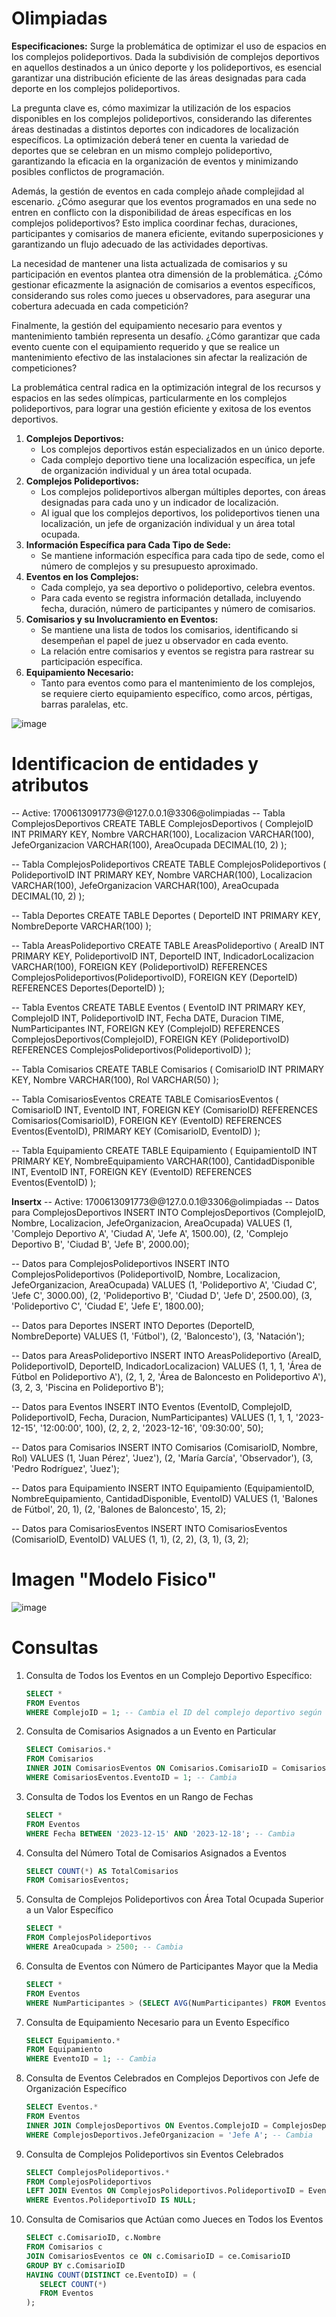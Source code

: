 # Olimpiadas
**Especificaciones:** Surge la problemática de optimizar el uso de espacios en los complejos polideportivos. Dada la subdivisión de complejos deportivos en aquellos destinados a un único deporte y los polideportivos, es esencial garantizar una distribución eficiente de las áreas designadas para cada deporte en los complejos polideportivos.

La pregunta clave es, cómo maximizar la utilización de los espacios disponibles en los complejos polideportivos, considerando las diferentes áreas destinadas a distintos deportes con indicadores de localización específicos. La optimización deberá tener en cuenta la variedad de deportes que se celebran en un mismo complejo polideportivo, garantizando la eficacia en la organización de eventos y minimizando posibles conflictos de programación.

Además, la gestión de eventos en cada complejo añade complejidad al escenario. ¿Cómo asegurar que los eventos programados en una sede no entren en conflicto con la disponibilidad de áreas específicas en los complejos polideportivos? Esto implica coordinar fechas, duraciones, participantes y comisarios de manera eficiente, evitando superposiciones y garantizando un flujo adecuado de las actividades deportivas.

La necesidad de mantener una lista actualizada de comisarios y su participación en eventos plantea otra dimensión de la problemática. ¿Cómo gestionar eficazmente la asignación de comisarios a eventos específicos, considerando sus roles como jueces u observadores, para asegurar una cobertura adecuada en cada competición?

Finalmente, la gestión del equipamiento necesario para eventos y mantenimiento también representa un desafío. ¿Cómo garantizar que cada evento cuente con el equipamiento requerido y que se realice un mantenimiento efectivo de las instalaciones sin afectar la realización de competiciones?

La problemática central radica en la optimización integral de los recursos y espacios en las sedes olímpicas, particularmente en los complejos polideportivos, para lograr una gestión eficiente y exitosa de los eventos deportivos.

1. **Complejos Deportivos:**
    - Los complejos deportivos están especializados en un único deporte.
    - Cada complejo deportivo tiene una localización específica, un jefe de organización individual y un área total ocupada.
2. **Complejos Polideportivos:**
    - Los complejos polideportivos albergan múltiples deportes, con áreas designadas para cada uno y un indicador de localización.
    - Al igual que los complejos deportivos, los polideportivos tienen una localización, un jefe de organización individual y un área total ocupada.
3. **Información Específica para Cada Tipo de Sede:**
    - Se mantiene información específica para cada tipo de sede, como el número de complejos y su presupuesto aproximado.
4. **Eventos en los Complejos:**
    - Cada complejo, ya sea deportivo o polideportivo, celebra eventos.
    - Para cada evento se registra información detallada, incluyendo fecha, duración, número de participantes y número de comisarios.
5. **Comisarios y su Involucramiento en Eventos:**
    - Se mantiene una lista de todos los comisarios, identificando si desempeñan el papel de juez u observador en cada evento.
    - La relación entre comisarios y eventos se registra para rastrear su participación específica.
6. **Equipamiento Necesario:**
    - Tanto para eventos como para el mantenimiento de los complejos, se requiere cierto equipamiento específico, como arcos, pértigas, barras paralelas, etc.

![image](https://github.com/Sgonzalez04/Olimpiadas/assets/141069199/957e2109-c163-4785-acd8-06c3f9477108)

# Identificacion de entidades y atributos

-- Active: 1700613091773@@127.0.0.1@3306@olimpiadas
-- Tabla ComplejosDeportivos
CREATE TABLE ComplejosDeportivos (
    ComplejoID INT PRIMARY KEY,
    Nombre VARCHAR(100),
    Localizacion VARCHAR(100),
    JefeOrganizacion VARCHAR(100),
    AreaOcupada DECIMAL(10, 2)
);
 
-- Tabla ComplejosPolideportivos
CREATE TABLE ComplejosPolideportivos (
    PolideportivoID INT PRIMARY KEY,
    Nombre VARCHAR(100),
    Localizacion VARCHAR(100),
    JefeOrganizacion VARCHAR(100),
    AreaOcupada DECIMAL(10, 2)
);

-- Tabla Deportes
CREATE TABLE Deportes (
    DeporteID INT PRIMARY KEY,
    NombreDeporte VARCHAR(100)
);

-- Tabla AreasPolideportivo
CREATE TABLE AreasPolideportivo (
    AreaID INT PRIMARY KEY,
    PolideportivoID INT,
    DeporteID INT,
    IndicadorLocalizacion VARCHAR(100),
    FOREIGN KEY (PolideportivoID) REFERENCES ComplejosPolideportivos(PolideportivoID),
    FOREIGN KEY (DeporteID) REFERENCES Deportes(DeporteID)
);

-- Tabla Eventos
CREATE TABLE Eventos (
    EventoID INT PRIMARY KEY,
    ComplejoID INT,
    PolideportivoID INT,
    Fecha DATE,
    Duracion TIME,
    NumParticipantes INT,
    FOREIGN KEY (ComplejoID) REFERENCES ComplejosDeportivos(ComplejoID),
    FOREIGN KEY (PolideportivoID) REFERENCES ComplejosPolideportivos(PolideportivoID)
);

-- Tabla Comisarios
CREATE TABLE Comisarios (
    ComisarioID INT PRIMARY KEY,
    Nombre VARCHAR(100),
    Rol VARCHAR(50)
);

-- Tabla ComisariosEventos
CREATE TABLE ComisariosEventos (
    ComisarioID INT,
    EventoID INT,
    FOREIGN KEY (ComisarioID) REFERENCES Comisarios(ComisarioID),
    FOREIGN KEY (EventoID) REFERENCES Eventos(EventoID),
    PRIMARY KEY (ComisarioID, EventoID)
);

-- Tabla Equipamiento
CREATE TABLE Equipamiento (
    EquipamientoID INT PRIMARY KEY,
    NombreEquipamiento VARCHAR(100),
    CantidadDisponible INT,
    EventoID INT,
    FOREIGN KEY (EventoID) REFERENCES Eventos(EventoID)
);

**Insertx**
-- Active: 1700613091773@@127.0.0.1@3306@olimpiadas
-- Datos para ComplejosDeportivos
INSERT INTO ComplejosDeportivos (ComplejoID, Nombre, Localizacion, JefeOrganizacion, AreaOcupada)
VALUES (1, 'Complejo Deportivo A', 'Ciudad A', 'Jefe A', 1500.00),
       (2, 'Complejo Deportivo B', 'Ciudad B', 'Jefe B', 2000.00);

-- Datos para ComplejosPolideportivos
INSERT INTO ComplejosPolideportivos (PolideportivoID, Nombre, Localizacion, JefeOrganizacion, AreaOcupada)
VALUES (1, 'Polideportivo A', 'Ciudad C', 'Jefe C', 3000.00),
       (2, 'Polideportivo B', 'Ciudad D', 'Jefe D', 2500.00),
       (3, 'Polideportivo C', 'Ciudad E', 'Jefe E', 1800.00);


-- Datos para Deportes
INSERT INTO Deportes (DeporteID, NombreDeporte)
VALUES (1, 'Fútbol'),
       (2, 'Baloncesto'),
       (3, 'Natación');

-- Datos para AreasPolideportivo
INSERT INTO AreasPolideportivo (AreaID, PolideportivoID, DeporteID, IndicadorLocalizacion)
VALUES (1, 1, 1, 'Área de Fútbol en Polideportivo A'),
       (2, 1, 2, 'Área de Baloncesto en Polideportivo A'),
       (3, 2, 3, 'Piscina en Polideportivo B');

-- Datos para Eventos
INSERT INTO Eventos (EventoID, ComplejoID, PolideportivoID, Fecha, Duracion, NumParticipantes)
VALUES (1, 1, 1, '2023-12-15', '12:00:00', 100),
       (2, 2, 2, '2023-12-16', '09:30:00', 50);

-- Datos para Comisarios
INSERT INTO Comisarios (ComisarioID, Nombre, Rol)
VALUES (1, 'Juan Pérez', 'Juez'),
       (2, 'María García', 'Observador'),
       (3, 'Pedro Rodríguez', 'Juez');

-- Datos para Equipamiento
INSERT INTO Equipamiento (EquipamientoID, NombreEquipamiento, CantidadDisponible, EventoID)
VALUES (1, 'Balones de Fútbol', 20, 1),
       (2, 'Balones de Baloncesto', 15, 2);

-- Datos para ComisariosEventos
INSERT INTO ComisariosEventos (ComisarioID, EventoID)
VALUES (1, 1),
       (2, 2),
       (3, 1),
       (3, 2);


# Imagen "Modelo Fisico"

![image](https://github.com/Sgonzalez04/Olimpiadas/assets/141069199/957e2109-c163-4785-acd8-06c3f9477108)




# Consultas


1. Consulta de Todos los Eventos en un Complejo Deportivo Específico:

    ```sql
    SELECT *
    FROM Eventos
    WHERE ComplejoID = 1; -- Cambia el ID del complejo deportivo según sea necesario
    ```

2. Consulta de Comisarios Asignados a un Evento en Particular

    ```sql
    SELECT Comisarios.*
    FROM Comisarios
    INNER JOIN ComisariosEventos ON Comisarios.ComisarioID = ComisariosEventos.ComisarioID
    WHERE ComisariosEventos.EventoID = 1; -- Cambia
    ```

3. Consulta de Todos los Eventos en un Rango de Fechas

    ```sql
    SELECT *
    FROM Eventos
    WHERE Fecha BETWEEN '2023-12-15' AND '2023-12-18'; -- Cambia
    ```

4. Consulta del Número Total de Comisarios Asignados a Eventos

    ```sql
    SELECT COUNT(*) AS TotalComisarios
    FROM ComisariosEventos;
    ```

5. Consulta de Complejos Polideportivos con Área Total Ocupada Superior a un Valor Específico

    ```sql
    SELECT *
    FROM ComplejosPolideportivos
    WHERE AreaOcupada > 2500; -- Cambia
    ```

6. Consulta de Eventos con Número de Participantes Mayor que la Media

    ```sql
    SELECT *
    FROM Eventos
    WHERE NumParticipantes > (SELECT AVG(NumParticipantes) FROM Eventos);
    ```

7. Consulta de Equipamiento Necesario para un Evento Específico

    ```sql
    SELECT Equipamiento.*
    FROM Equipamiento
    WHERE EventoID = 1; -- Cambia
    ```

8. Consulta de Eventos Celebrados en Complejos Deportivos con Jefe de Organización Específico

    ```sql
    SELECT Eventos.*
    FROM Eventos
    INNER JOIN ComplejosDeportivos ON Eventos.ComplejoID = ComplejosDeportivos.ComplejoID
    WHERE ComplejosDeportivos.JefeOrganizacion = 'Jefe A'; -- Cambia
    ```

9. Consulta de Complejos Polideportivos sin Eventos Celebrados

    ```sql
    SELECT ComplejosPolideportivos.*
    FROM ComplejosPolideportivos
    LEFT JOIN Eventos ON ComplejosPolideportivos.PolideportivoID = Eventos.PolideportivoID
    WHERE Eventos.PolideportivoID IS NULL;
    ```

10. Consulta de Comisarios que Actúan como Jueces en Todos los Eventos

     ```sql
    SELECT c.ComisarioID, c.Nombre
    FROM Comisarios c
    JOIN ComisariosEventos ce ON c.ComisarioID = ce.ComisarioID
    GROUP BY c.ComisarioID
    HAVING COUNT(DISTINCT ce.EventoID) = (
        SELECT COUNT(*)
        FROM Eventos
    );
     ```

